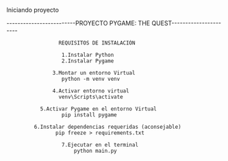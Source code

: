 Iniciando proyecto

-------------------------PROYECTO PYGAME: THE QUEST----------------------

                     REQUISITOS DE INSTALACIÓN
                  
                      1.Instalar Python
                      2.Instalar Pygame  
                                       
                   3.Montar un entorno Virtual
                      python -m venv venv

                   4.Activar entorno virtual
                     venv\Scripts\activate

               5.Activar Pygame en el entorno Virtual
                      pip install pygame

             6.Instalar dependencias requeridas (aconsejable)
                    pip freeze > requirements.txt

                      7.Ejecutar en el terminal
                          python main.py